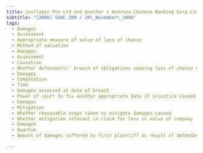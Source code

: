 ```yaml
---
title: Justlogin Pte Ltd and Another v Oversea-Chinese Banking Corp Ltd and Another 
subtitle: "[2006] SGHC 209 / 20\_November\_2006"
tags:
  - Damages
  - Assessment
  - Appropriate measure of value of loss of chance
  - Method of valuation
  - Damages
  - Assessment
  - Causation
  - Whether defendants\' breach of obligations causing loss of chance of transaction
  - Damages
  - Computation
  - Time
  - Damages assessed at date of breach
  - Power of court to fix another appropriate date if injustice caused
  - Damages
  - Mitigation
  - Whether reasonable steps taken to mitigate damages caused
  - Whether mitigation relevant in claim for loss in value of company
  - Damages
  - Quantum
  - Amount of damages suffered by first plaintiff as result of defendants\' breach of obligations under deeds

---
```


